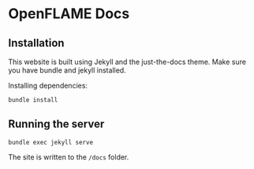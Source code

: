 # OpenFLAME Docs

## Installation
This website is built using Jekyll and the just-the-docs theme. Make sure you have bundle and jekyll installed.

Installing dependencies:
```
bundle install
```

## Running the server
```
bundle exec jekyll serve
```

The site is written to the `/docs` folder.
